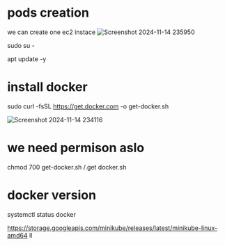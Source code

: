 # pods creation
we can create one ec2 instace
![Screenshot 2024-11-14 235950](https://github.com/user-attachments/assets/13d7f942-0348-4f16-9fff-d6a34c4be1f1)

sudo su -

apt update -y

# install docker

sudo curl -fsSL https://get.docker.com -o get-docker.sh 

![Screenshot 2024-11-14 234116](https://github.com/user-attachments/assets/da2813c0-7b56-4580-9e73-e08e0ca3a0ce)

# we need permison aslo
chmod 700 get-docker.sh
/.get docker.sh
# docker version

systemctl status docker

https://storage.googleapis.com/minikube/releases/latest/minikube-linux-amd64 
ll


